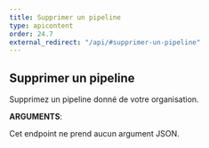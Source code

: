 ```yaml
---
title: Supprimer un pipeline
type: apicontent
order: 24.7
external_redirect: "/api/#supprimer-un-pipeline"
---
```


## Supprimer un pipeline

Supprimez un pipeline donné de votre organisation.

**ARGUMENTS**:

Cet endpoint ne prend aucun argument JSON.
